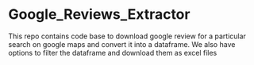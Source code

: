 # Google_Reviews_Extractor
This repo contains code base to download google review for a particular search on google maps and convert it into a dataframe. We also have options to filter the dataframe and download them as excel files
